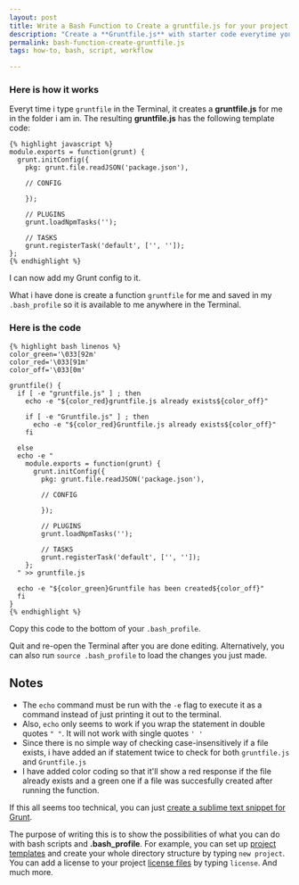 ```yaml
---
layout: post
title: Write a Bash Function to Create a gruntfile.js for your project
description: "Create a **Gruntfile.js** with starter code everytime you type **gruntfile** in the Terminal"
permalink: bash-function-create-gruntfile.js
tags: how-to, bash, script, workflow

---
```


### Here is how it works
Everyt time i type `gruntfile` in the Terminal, it creates a **gruntfile.js** for me in the folder i am in. The resulting **gruntfile.js** has the following template code:

    {% highlight javascript %}
    module.exports = function(grunt) {
      grunt.initConfig({
        pkg: grunt.file.readJSON('package.json'),

        // CONFIG

        });

        // PLUGINS
        grunt.loadNpmTasks('');

        // TASKS
        grunt.registerTask('default', ['', '']);
    };
    {% endhighlight %}

I can now add my Grunt config to it.

What i have done is create a function `gruntfile` for me and saved in my `.bash_profile` so it is available to me anywhere in the Terminal.


### Here is the code

    {% highlight bash linenos %}
    color_green='\033[92m' 
    color_red='\033[91m' 
    color_off='\033[0m'

    gruntfile() {
      if [ -e "gruntfile.js" ] ; then
        echo -e "${color_red}gruntfile.js already exists${color_off}"

        if [ -e "Gruntfile.js" ] ; then
          echo -e "${color_red}Gruntfile.js already exists${color_off}"
        fi

      else
      echo -e "
        module.exports = function(grunt) {
          grunt.initConfig({
            pkg: grunt.file.readJSON('package.json'),

            // CONFIG

            });

            // PLUGINS
            grunt.loadNpmTasks('');

            // TASKS
            grunt.registerTask('default', ['', '']);
        };
      " >> gruntfile.js

      echo -e "${color_green}Gruntfile has been created${color_off}"
      fi
    }
    {% endhighlight %}

Copy this code to the bottom of your `.bash_profile`.

Quit and re-open the Terminal after you are done editing. Alternatively, you can also run `source .bash_profile` to load the changes you just made.

Notes
---
- The `echo` command must be run with the `-e` flag to execute it as a command instead of just printing it out to the terminal.
- Also, `echo` only seems to work if you wrap the statement in double quotes `" "`. It will not work with single quotes `' '`
- Since there is no simple way of checking case-insensitively if a file exists, i have added an if statement twice to check for both `gruntfile.js` and `Gruntfile.js`
- I have added color coding so that it'll show a red response if the file already exists and a green one if a file was succesfully created after running the function.

If this all seems too technical, you can just [create a sublime text snippet for Grunt]({{site.url}}create-grunt-snippet-sublime-text).

The purpose of writing this is to show the possibilities of what you can do with bash scripts and **.bash_profile**. For example, you can set up [project templates](#) and create your whole directory structure by typing `new project`. You can add a license to your project [license files](#) by typing `license`. And much more.
